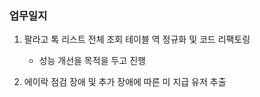 ### 업무일지

1. 팔라고 톡 리스트 전체 조회 테이블 역 정규화 및 코드 리팩토링

   - 성능 개선을 목적을 두고 진행

2. 에이락 점검 장애 및 추가 장애에 따른 미 지급 유저 추출
